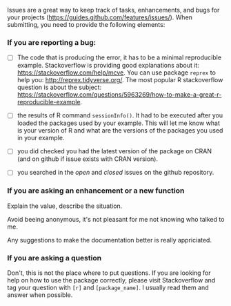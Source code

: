 Issues are a great way to keep track of tasks, enhancements, and bugs for your projects (https://guides.github.com/features/issues/). When submitting, you need to provide the following elements:

### If you are reporting a bug:

- [ ] The code that is producing the error, it has to be a minimal reproducible example.
Stackoverflow is providing good explanations about it: https://stackoverflow.com/help/mcve. You can use package `reprex` to help you: http://reprex.tidyverse.org/. The most popular R stackoverflow question is about the subject: https://stackoverflow.com/questions/5963269/how-to-make-a-great-r-reproducible-example.

- [ ] the results of R command `sessionInfo()`. It had to be executed after you loaded the packages used by your example. This will let me know what is your version of R and what are the versions of the packages you used in your example. 

- [ ] you did checked you had the latest version of the package on CRAN (and on github if issue exists with CRAN version).

- [ ] you searched in the *open* and *closed* issues on the github repository.


### If you are asking an enhancement or a new function

Explain the value, describe the situation.

Avoid beeing anonymous, it's not pleasant for me not knowing who talked to me.

Any suggestions to make the documentation better is really appriciated.

### If you are asking a question

Don't, this is not the place where to put questions. If you are looking for help on how to use the package correctly, please visit Stackoverflow and tag your question with `[r]` and `[package_name]`. I usually read them and answer when possible.

